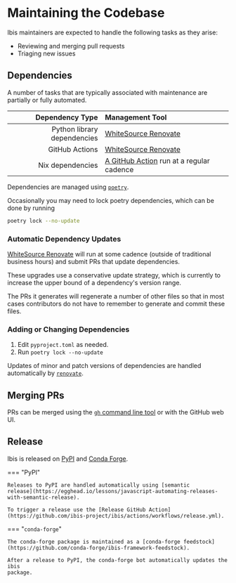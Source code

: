 # Maintaining the Codebase

Ibis maintainers are expected to handle the following tasks as they arise:

- Reviewing and merging pull requests
- Triaging new issues

## Dependencies

A number of tasks that are typically associated with maintenance are partially or fully automated.

|             Dependency Type | Management Tool                                                                                                    |
| --------------------------: | :----------------------------------------------------------------------------------------------------------------- |
| Python library dependencies | [WhiteSource Renovate](https://www.whitesourcesoftware.com/free-developer-tools/renovate/)                         |
|              GitHub Actions | [WhiteSource Renovate](https://www.whitesourcesoftware.com/free-developer-tools/renovate/)                         |
|            Nix dependencies | [A GitHub Action](https://github.com/ibis-project/ibis/actions/workflows/update-deps.yml) run at a regular cadence |

Dependencies are managed using [`poetry`](https://python-poetry.org).

Occasionally you may need to lock poetry dependencies, which can be
done by running

```sh
poetry lock --no-update
```

### Automatic Dependency Updates

[WhiteSource
Renovate](https://www.whitesourcesoftware.com/free-developer-tools/renovate/)
will run at some cadence (outside of traditional business hours) and submit PRs
that update dependencies.

These upgrades use a conservative update strategy, which is currently to
increase the upper bound of a dependency's version range.

The PRs it generates will regenerate a number of other files so that in most
cases contributors do not have to remember to generate and commit these files.

### Adding or Changing Dependencies

1.  Edit `pyproject.toml` as needed.
2.  Run `poetry lock --no-update`

Updates of minor and patch versions of dependencies are handled automatically by
[`renovate`](https://github.com/renovatebot/renovate).

## Merging PRs

PRs can be merged using the [`gh` command line tool](https://github.com/cli/cli)
or with the GitHub web UI.

## Release

Ibis is released on [PyPI](https://pypi.org/project/ibis-framework/) and [Conda Forge](https://github.com/conda-forge/ibis-framework-feedstock).

=== "PyPI"

    Releases to PyPI are handled automatically using [semantic
    release](https://egghead.io/lessons/javascript-automating-releases-with-semantic-release).

    To trigger a release use the [Release GitHub Action](https://github.com/ibis-project/ibis/actions/workflows/release.yml).

=== "`conda-forge`"

    The conda-forge package is maintained as a [conda-forge feedstock](https://github.com/conda-forge/ibis-framework-feedstock).

    After a release to PyPI, the conda-forge bot automatically updates the ibis
    package.
